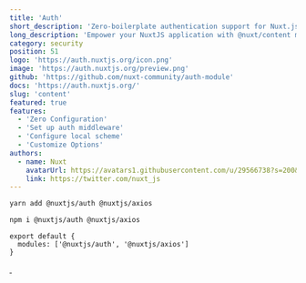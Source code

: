 ```yaml
---
title: 'Auth'
short_description: 'Zero-boilerplate authentication support for Nuxt.js!'
long_description: 'Empower your NuxtJS application with @nuxt/content module: write in a content/ directory and fetch your Markdown, JSON, YAML, XML and CSV files through a MongoDB like API, acting as a Git-based Headless CMS.'
category: security
position: 51
logo: 'https://auth.nuxtjs.org/icon.png'
image: 'https://auth.nuxtjs.org/preview.png'
github: 'https://github.com/nuxt-community/auth-module'
docs: 'https://auth.nuxtjs.org/'
slug: 'content'
featured: true
features:
  - 'Zero Configuration'
  - 'Set up auth middleware'
  - 'Configure local scheme'
  - 'Customize Options'
authors:
  - name: Nuxt
    avatarUrl: https://avatars1.githubusercontent.com/u/29566738?s=200&v=4
    link: https://twitter.com/nuxt_js
---
```


<code-group>
<code-block label="Yarn" active>

```bash
yarn add @nuxtjs/auth @nuxtjs/axios
```

  </code-block>
  <code-block label="NPM">

```bash
npm i @nuxtjs/auth @nuxtjs/axios
```

  </code-block>
</code-group>

```js{}[nuxt.config.js]
export default {
  modules: ['@nuxtjs/auth', '@nuxtjs/axios']
}
```

<docs-button :docs="docs"></docs-button>

<authors :authors="authors"></authors>

<npm-buttons>
  <a href="https://npmjs.com/package/@nuxtjs/auth-next" rel="nofollow">
    <img alt="" src="https://camo.githubusercontent.com/014ae377646fe064209eda3b2b896bb593988530/68747470733a2f2f696d672e736869656c64732e696f2f6e706d2f762f406e7578746a732f617574682d6e6578742f6c61746573742e7376673f7374796c653d666c61742d737175617265" data-canonical-src="https://img.shields.io/npm/v/@nuxtjs/auth-next/latest.svg?style=flat-square" style="max-width:100%;">
  </a>
  <a href="https://npmjs.com/package/@nuxtjs/auth" rel="nofollow">
    <img alt="" src="https://camo.githubusercontent.com/3305edd8282f6f7ebdf4a85178dbd5ad048f33b0/68747470733a2f2f696d672e736869656c64732e696f2f6e706d2f64742f406e7578746a732f617574682d6e6578742e7376673f7374796c653d666c61742d737175617265" data-canonical-src="https://img.shields.io/npm/dt/@nuxtjs/auth-next.svg?style=flat-square" style="max-width:100%;">
</a>
</npm-buttons>
